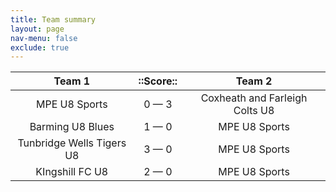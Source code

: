 ```yaml
---
title: Team summary
layout: page
nav-menu: false
exclude: true
---
```




|          Team 1           |  ::Score::  |             Team 2             |
|:-------------------------:|:-----------:|:------------------------------:|
|       MPE U8 Sports       | 0 &mdash; 3 | Coxheath and Farleigh Colts U8 |
|     Barming U8 Blues      | 1 &mdash; 0 |         MPE U8 Sports          |
| Tunbridge Wells Tigers U8 | 3 &mdash; 0 |         MPE U8 Sports          |
|      KIngshill FC U8      | 2 &mdash; 0 |         MPE U8 Sports          |

 <br /><br /><br />